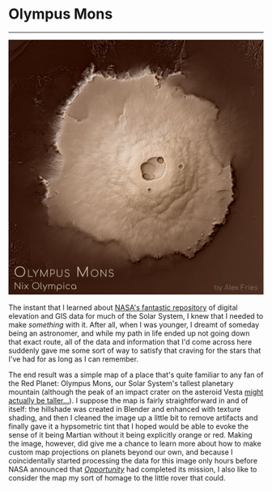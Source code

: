# Olympus Mons
---

<a href="../../img/olympusmons.jpg"><img class="feature_left" src="../../img/olympusmons.jpg" alt=""></a>

The instant that I learned about [NASA's fantastic repository](https://astrogeology.usgs.gov/search?) of digital elevation and GIS data for much of the Solar System, I knew that I needed to make *something* with it. After all, when I was younger, I dreamt of someday being an astronomer, and while my path in life ended up not going down that exact route, all of the data and information that I'd come across here suddenly gave me some sort of way to satisfy that craving for the stars that I've had for as long as I can remember.

The end result was a simple map of a place that's quite familiar to any fan of the Red Planet: Olympus Mons, our Solar System's tallest planetary mountain (although the peak of an impact crater on the asteroid Vesta [might actually be taller...](https://en.wikipedia.org/wiki/Rheasilvia)). I suppose the map is fairly straightforward in and of itself: the hillshade was created in Blender and enhanced with texture shading, and then I cleaned the image up a little bit to remove artifacts and finally gave it a hypsometric tint that I hoped would be able to evoke the sense of it being Martian without it being explicitly orange or red. Making the image, however, did give me a chance to learn more about how to make custom map projections on planets beyond our own, and because I coincidentally started processing the data for this image only hours before NASA announced that [*Opportunity*](https://en.wikipedia.org/wiki/Opportunity_rover) had completed its mission, I also like to consider the map my sort of homage to the little rover that could. 